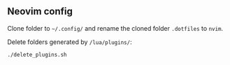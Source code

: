 ## Neovim config

Clone folder to `~/.config/` and rename the cloned folder `.dotfiles` to `nvim`.

Delete folders generated by `/lua/plugins/`:

```bash
./delete_plugins.sh
```
